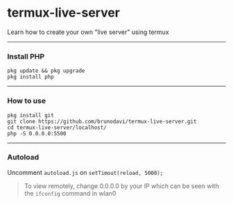 
# termux-live-server
Learn how to create your own "live server" using termux

---

### Install PHP
    pkg update && pkg upgrade
    pkg install php

---

### How to use
    pkg install git
    git clone https://github.com/brunodavi/termux-live-server.git
    cd termux-live-server/localhost/
    php -S 0.0.0.0:5500

---

### Autoload

Uncomment `autoload.js` on `setTimout(reload, 5000);`

> To view remotely, change 0.0.0.0 by your IP which can be seen with the `ifconfig` command in wlan0

